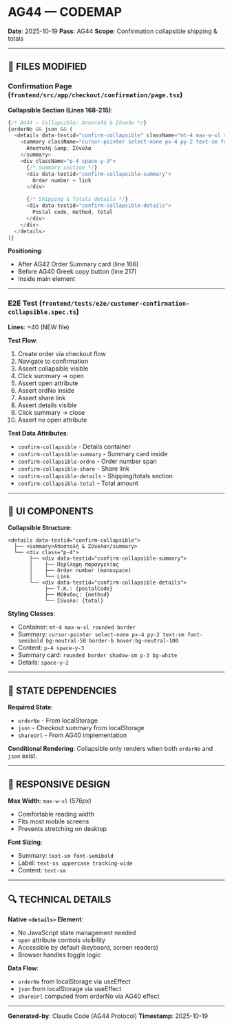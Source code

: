 # AG44 — CODEMAP

**Date**: 2025-10-19
**Pass**: AG44
**Scope**: Confirmation collapsible shipping & totals

---

## 📂 FILES MODIFIED

### Confirmation Page (`frontend/src/app/checkout/confirmation/page.tsx`)

**Collapsible Section (Lines 168-215)**:
```typescript
{/* AG44 — Collapsible: Αποστολή & Σύνολα */}
{orderNo && json && (
  <details data-testid="confirm-collapsible" className="mt-4 max-w-xl rounded border">
    <summary className="cursor-pointer select-none px-4 py-2 text-sm font-semibold bg-neutral-50 border-b hover:bg-neutral-100">
      Αποστολή &amp; Σύνολα
    </summary>
    <div className="p-4 space-y-3">
      {/* Summary section */}
      <div data-testid="confirm-collapsible-summary">
        Order number + link
      </div>

      {/* Shipping & Totals details */}
      <div data-testid="confirm-collapsible-details">
        Postal code, method, total
      </div>
    </div>
  </details>
)}
```

**Positioning**:
- After AG42 Order Summary card (line 166)
- Before AG40 Greek copy button (line 217)
- Inside main element

---

### E2E Test (`frontend/tests/e2e/customer-confirmation-collapsible.spec.ts`)

**Lines**: +40 (NEW file)

**Test Flow**:
1. Create order via checkout flow
2. Navigate to confirmation
3. Assert collapsible visible
4. Click summary → open
5. Assert open attribute
6. Assert ordNo inside
7. Assert share link
8. Assert details visible
9. Click summary → close
10. Assert no open attribute

**Test Data Attributes**:
- `confirm-collapsible` - Details container
- `confirm-collapsible-summary` - Summary card inside
- `confirm-collapsible-ordno` - Order number span
- `confirm-collapsible-share` - Share link
- `confirm-collapsible-details` - Shipping/totals section
- `confirm-collapsible-total` - Total amount

---

## 🎨 UI COMPONENTS

**Collapsible Structure**:
```
<details data-testid="confirm-collapsible">
  ├── <summary>Αποστολή & Σύνολα</summary>
  └── <div class="p-4">
       ├── <div data-testid="confirm-collapsible-summary">
       │    ├── Περίληψη παραγγελίας
       │    ├── Order number (monospace)
       │    └── Link
       └── <div data-testid="confirm-collapsible-details">
            ├── Τ.Κ.: {postalCode}
            ├── Μέθοδος: {method}
            └── Σύνολο: {total}
```

**Styling Classes**:
- Container: `mt-4 max-w-xl rounded border`
- Summary: `cursor-pointer select-none px-4 py-2 text-sm font-semibold bg-neutral-50 border-b hover:bg-neutral-100`
- Content: `p-4 space-y-3`
- Summary card: `rounded border shadow-sm p-3 bg-white`
- Details: `space-y-2`

---

## 🔗 STATE DEPENDENCIES

**Required State**:
- `orderNo` - From localStorage
- `json` - Checkout summary from localStorage
- `shareUrl` - From AG40 implementation

**Conditional Rendering**:
Collapsible only renders when both `orderNo` and `json` exist.

---

## 📱 RESPONSIVE DESIGN

**Max Width**: `max-w-xl` (576px)
- Comfortable reading width
- Fits most mobile screens
- Prevents stretching on desktop

**Font Sizing**:
- Summary: `text-sm font-semibold`
- Label: `text-xs uppercase tracking-wide`
- Content: `text-sm`

---

## 🔍 TECHNICAL DETAILS

**Native `<details>` Element**:
- No JavaScript state management needed
- `open` attribute controls visibility
- Accessible by default (keyboard, screen readers)
- Browser handles toggle logic

**Data Flow**:
- `orderNo` from localStorage via useEffect
- `json` from localStorage via useEffect
- `shareUrl` computed from orderNo via AG40 effect

---

**Generated-by**: Claude Code (AG44 Protocol)
**Timestamp**: 2025-10-19

